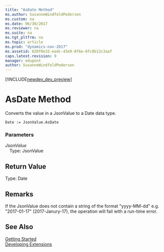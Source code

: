 ```yaml
---
title: "AsDate Method"
ms.author: SusanneWindfeldPedersen
ms.custom: na
ms.date: 06/30/2017
ms.reviewer: na
ms.suite: na
ms.tgt_pltfrm: na
ms.topic: article
ms.prod: "dynamics-nav-2017"
ms.assetid: 620f0e32-eadc-43e9-8f6e-8fc0b12c3aaf
caps.latest.revision: 9
manager: edupont
author: SusanneWindfeldPedersen
---
```


[!INCLUDE[newdev_dev_preview](../includes/newdev_dev_preview.md)]

# AsDate Method

Converts the value in a JsonValue to a Date data type.

```
Date := JsonValue.AsDate
```

### Parameters
*JsonValue*  
&emsp;Type: JsonValue

## Return Value
Type: Date

## Remarks
If the JsonValue does not contain a string of the format "yyyy-MM-dd" e.g. "2017-01-17" (2017-Janury-17), the operation will fail with a run-time error.

## See Also
[Getting Started](../devenv-get-started.md)  
[Developing Extensions](../devenv-dev-overview.md)
